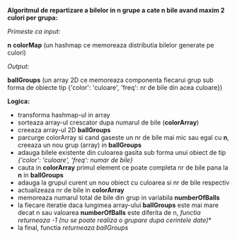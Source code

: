 **Algoritmul de repartizare a bilelor in n grupe a cate n bile avand maxim 2 culori per grupa:**

*Primeste ca input:*

  **n**
  **colorMap** (un hashmap ce memoreaza distributia bilelor
                generate pe culori)

*Output:*

  **ballGroups** (un array 2D ce memoreaza componenta fiecarui grup
                  sub forma de obiecte tip
                  {'color': 'culoare',
                   'freq': nr de bile din acea culoare})

**Logica:**

  - transforma hashmap-ul in array
  - sorteaza array-ul crescator dupa numarul de bile (**colorArray**)
  - creeaza array-ul 2D **ballGroups**
  - parcurge colorArray si cand gaseste un nr de bile mai mic sau
    egal cu **n**, creeaza un nou grup (array) in **ballGroups**
  - adauga bilele existente din culoarea gasita sub forma unui obiect
    de tip *{'color': 'culoare', 'freq': numar de bile}*
  - cauta in **colorArray** primul element ce poate completa nr de
    bile pana la **n** in **ballGroups**
  - adauga la grupul curent un nou obiect cu culoarea si nr de bile
    respectiv
  - actualizeaza nr de bile in **colorArray**
  - memoreaza numarul total de bile din grup in variabila **numberOfBalls**
  - la fiecare iteratie daca lungimea array-ului **ballGroups**
    este mai mare decat n sau valoarea **numberOfBalls** este diferita de n, *functia returneaza -1 (nu se poate realiza o grupare dupa cerintele date)**
  - la final, functia *returneaza ballGroups*
